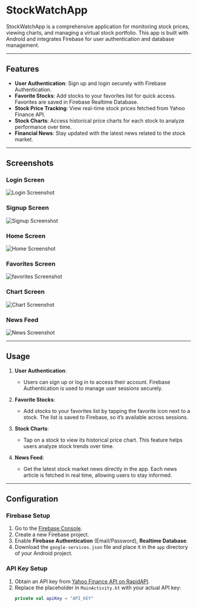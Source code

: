 # StockWatchApp

StockWatchApp is a comprehensive application for monitoring stock prices, viewing charts, and managing a virtual stock portfolio. This app is built with Android and integrates Firebase for user authentication and database management.

---

## Features

- **User Authentication**: Sign up and login securely with Firebase Authentication.
- **Favorite Stocks**: Add stocks to your favorites list for quick access. Favorites are saved in Firebase Realtime Database.
- **Stock Price Tracking**: View real-time stock prices fetched from Yahoo Finance API.
- **Stock Charts**: Access historical price charts for each stock to analyze performance over time.
- **Financial News**: Stay updated with the latest news related to the stock market.

---

## Screenshots

### Login Screen
![Login Screenshot](screenshots/sc_login.png)

### Signup Screen
![Signup Screenshot](screenshots/sc_signup.png)

### Home Screen
![Home Screenshot](screenshots/sc_main.png)

### Favorites Screen
![favorites Screenshot](screenshots/sc_favorites.png)

### Chart Screen
![Chart Screenshot](screenshots/sc_chart.png)

### News Feed
![News Screenshot](screenshots/sc_news.png)

---

## Usage

1. **User Authentication**:
   - Users can sign up or log in to access their account. Firebase Authentication is used to manage user sessions securely.

2. **Favorite Stocks**:
   - Add stocks to your favorites list by tapping the favorite icon next to a stock. The list is saved to Firebase, so it’s available across sessions.

3. **Stock Charts**:
   - Tap on a stock to view its historical price chart. This feature helps users analyze stock trends over time.

4. **News Feed**:
   - Get the latest stock market news directly in the app. Each news article is fetched in real time, allowing users to stay informed.

---

## Configuration

### Firebase Setup

1. Go to the [Firebase Console](https://console.firebase.google.com/).
2. Create a new Firebase project.
3. Enable **Firebase Authentication** (Email/Password), **Realtime Database**.
4. Download the `google-services.json` file and place it in the `app` directory of your Android project.

### API Key Setup

1. Obtain an API key from [Yahoo Finance API on RapidAPI](https://rapidapi.com/apidojo/api/yahoo-finance1/).
2. Replace the placeholder in `MainActivity.kt` with your actual API key:
   ```kotlin
   private val apiKey = "API_KEY"
